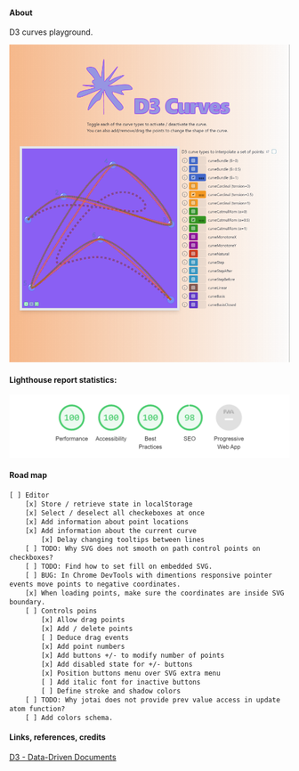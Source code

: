 #### About

D3 curves playground.

![](src/assets/previews/2021-08-18_3-57-11.png)

#### Lighthouse report statistics:

![](src/assets/previews/../acc-score-2021-08-18_23-45-47.png)

#### Road map

    [ ] Editor
        [x] Store / retrieve state in localStorage
        [x] Select / deselect all checkeboxes at once
        [x] Add information about point locations
        [x] Add information about the current curve
            [x] Delay changing tooltips between lines
        [ ] TODO: Why SVG does not smooth on path control points on checkboxes?
        [ ] TODO: Find how to set fill on embedded SVG.
        [ ] BUG: In Chrome DevTools with dimentions responsive pointer events move points to negative coordinates.
        [x] When loading points, make sure the coordinates are inside SVG boundary.
        [ ] Controls poins
            [x] Allow drag points
            [x] Add / delete points
            [ ] Deduce drag events
            [x] Add point numbers
            [x] Add buttons +/- to modify number of points
            [x] Add disabled state for +/- buttons
            [x] Position buttons menu over SVG extra menu
            [ ] Add italic font for inactive buttons
            [ ] Define stroke and shadow colors
        [ ] TODO: Why jotai does not provide prev value access in update atom function?
        [ ] Add colors schema.

#### Links, references, credits

[D3 - Data-Driven Documents](https://github.com/d3/d3/wiki)
